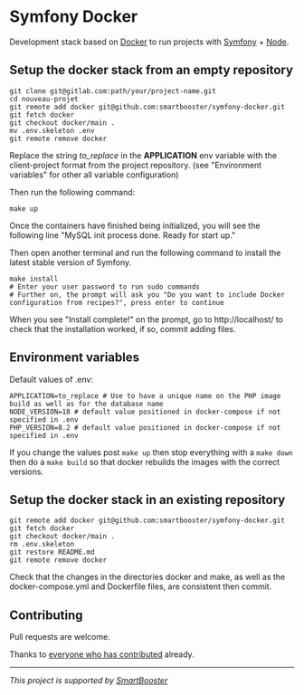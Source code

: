 # Symfony Docker

Development stack based on [Docker](https://www.docker.com/) to run projects with [Symfony](https://symfony.com) + [Node](https://nodejs.org/fr).

## Setup the docker stack from an empty repository

```shell
git clone git@gitlab.com:path/your/project-name.git
cd nouveau-projet
git remote add docker git@github.com:smartbooster/symfony-docker.git
git fetch docker
git checkout docker/main .
mv .env.skeleton .env
git remote remove docker
```

Replace the string *to_replace* in the **APPLICATION** env variable with the client-project format from the project repository.
(see "Environment variables" for other all variable configuration)

Then run the following command:
```shell
make up
```

Once the containers have finished being initialized, you will see the following line "MySQL init process done. Ready for start up."

Then open another terminal and run the following command to install the latest stable version of Symfony.

```shell
make install
# Enter your user password to run sudo commands
# Further on, the prompt will ask you "Do you want to include Docker configuration from recipes?", press enter to continue
```

When you see "Install complete!" on the prompt, go to http://localhost/ to check that the installation worked, if so, commit adding files.

## Environment variables

Default values of .env:

```dotenv
APPLICATION=to_replace # Use to have a unique name on the PHP image build as well as for the database name
NODE_VERSION=18 # default value positioned in docker-compose if not specified in .env
PHP_VERSION=8.2 # default value positioned in docker-compose if not specified in .env
```

If you change the values post `make up` then stop everything with a `make down` then do a `make build` so that docker rebuilds the images with the correct versions.

## Setup the docker stack in an existing repository

```shell
git remote add docker git@github.com:smartbooster/symfony-docker.git
git fetch docker
git checkout docker/main .
rm .env.skeleton
git restore README.md
git remote remove docker
```

Check that the changes in the directories docker and make, as well as the docker-compose.yml and Dockerfile files, are consistent then commit.

## Contributing

Pull requests are welcome.

Thanks to [everyone who has contributed](https://github.com/smartbooster/symfony-docker/contributors) already.

---

*This project is supported by [SmartBooster](https://www.smartbooster.io)*
